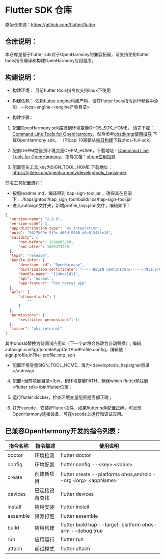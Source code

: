 Flutter SDK 仓库
==============

原始仓来源：https://github.com/flutter/flutter

## 仓库说明：
本仓库是基于flutter sdk对于OpenHarmony的兼容拓展，可支持使用flutter tools指令编译和构建OpenHarmony应用程序。

## 构建说明：

* 构建环境：
目前flutter tools指令仅支持linux下使用

* 构建依赖：
依赖[flutter engine](https://github.com/flutter/engine)构建产物，请在flutter tools指令运行参数中添加：--local-engine=\<engine产物目录\>

* 构建步骤：
1. 配置OpenHarmony sdk路径到环境变量OHOS_SDK_HOME，
请先下载：[Command Line Tools for OpenHarmony](https://developer.harmonyos.com/cn/develop/deveco-studio#download_cli)，然后参考[ohsdkmgr使用指导](https://developer.harmonyos.com/cn/docs/documentation/doc-guides-V3/ide-command-line-ohsdkmgr-0000001545647965-V3) 下载OpenHarmony sdk。
（PS:api 10需要从[每日构建](http://ci.openharmony.cn/workbench/cicd/dailybuild/detail/component)下载ohos-full-sdk）

2. 配置OHPM路径到环境变量OHPM_HOME，下载地址：[Command Line Tools for OpenHarmony](https://developer.harmonyos.com/cn/develop/deveco-studio#download_cli)，指导文档：[ohpm使用指导](https://developer.harmonyos.com/cn/docs/documentation/doc-guides-V3/ide-command-line-ohpm-0000001490235312-V3)

3. 配置签名工具,key为SIGN_TOOL_HOME,下载地址：https://gitee.com/openharmony/developtools_hapsigner

签名工具配置流程：
  * 按照readme.md，编译得到 hap-sign-tool.jar ，确保其在目录下：./hapsigntool/hap_sign_tool/build/libs/hap-sign-tool.jar
  * 进入autosign文件夹，新增profile_tmp.json文件，编辑如下：
  ```json
  {
    "version-name": "2.0.0",
    "version-code": 2,
    "app-distribution-type": "os_integration",
    "uuid": "5027b99e-5f9e-465d-9508-a9e0134ffe18",
    "validity": {
        "not-before": 1594865258,
        "not-after": 1689473258
    },
    "type": "release",
    "bundle-info": {
        "developer-id": "OpenHarmony",
        "distribution-certificate": "-----BEGIN CERTIFICATE-----\nMIICSTCCAc+gAwIBAgIFAJV7uNUwCgYIKoZIzj0EAwIwYzELMAkGA1UEBhMCQ04x\nFDASBgNVBAoMC09wZW5IYXJtb255MRkwFwYDVQQLDBBPcGVuSGFybW9ueSBUZWFt\nMSMwIQYDVQQDDBpPcGVuSGFybW9ueSBBcHBsaWNhdGlvbiBDQTAeFw0yMjAxMjkw\nNTU0MTRaFw0yMzAxMjkwNTU0MTRaMGgxCzAJBgNVBAYTAkNOMRQwEgYDVQQKDAtP\ncGVuSGFybW9ueTEZMBcGA1UECwwQT3Blbkhhcm1vbnkgVGVhbTEoMCYGA1UEAwwf\nT3Blbkhhcm1vbnkgQXBwbGljYXRpb24gUmVsZWFzZTBZMBMGByqGSM49AgEGCCqG\nSM49AwEHA0IABAW8pFu7tHGUuWtddD5wvazc1qN8ts9UPZH4pecbb/bSFWKh7X7R\n/eTVaRrCTSSdovI1dhoV5GjuFsKW+jT2TwSjazBpMB0GA1UdDgQWBBScyywAaAMj\nI7HcuIS42lvZx0Lj+zAJBgNVHRMEAjAAMA4GA1UdDwEB/wQEAwIHgDATBgNVHSUE\nDDAKBggrBgEFBQcDAzAYBgwrBgEEAY9bAoJ4AQMECDAGAgEBCgEAMAoGCCqGSM49\nBAMCA2gAMGUCMFfNidGo6uK6KGT9zT1T5bY1NCHTH3P3muy5X1xudOgxWoOqIbnk\ntmQYB78dxWEHLQIxANfApAlXAD/0hnyNC8RDzfLOPEeay6jU9FXJj3AoR90rwZpR\noN9sYD6Oks4VGRw6yQ==\n-----END CERTIFICATE-----\n",
        "bundle-name": "{{ohosId}}",
        "apl": "normal",
        "app-feature": "hos_normal_app"
    },
    "acls": {
        "allowed-acls": [
            ""
        ]
    },
    "permissions": {
        "restricted-permissions": []
    },
    "issuer": "pki_internal"
}
  ```
  其中ohosId替换为待调试应用id（下一个pr将会修改为自动替换）;
编辑autosign.config和createAppCertAndProfile.config，编辑值：sign.profile.inFile=profile_tmp.json

  * 配置环境变量SIGN_TOOL_HOME，值为\<developtools_hapsigner目录\>/autosign

4. 配置\<当前项目目录\>/bin，到环境变量PATH，确保which flutter能找到\<flutter sdk\>/bin/flutter位置；

5. 运行flutter docker，检查环境变量配置是否都正确；

6. 打开vscode，安装好flutter插件，如果flutter sdk配置正确，可发现OpenHarmony连接设备，可在vscode上运行和调试应用。



## 已兼容OpenHarmony开发的指令列表：
| 指令名称 | 指令描述 | 使用说明 |
| ------- | ------- | ------- | 
| doctor | 环境检测 | flutter doctor |    
| config | 环境配置 | flutter config --\<key\> \<value\> |
| create | 创建新项目 | flutter create --platforms ohos,android --org \<org\> \<appName\> |
| devices | 已连接设备查找 | flutter devices |
| install | 应用安装 | flutter install |
| assemble | 资源打包 | flutter assemble |
| build | 应用构建 | flutter build hap --target-platform ohos-arm --debug true |
| run | 应用运行 | flutter run |
| attach | 调试模式 | flutter attach |
